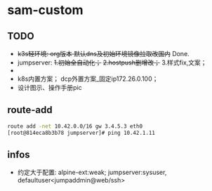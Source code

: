 # sam-custom

## TODO

- ~~k3s轻环境: org版本 默认dns及初始环境镜像拉取改国内~~ Done.
- jumpserver: ~~1.初始全自动化；~~ ~~2.hostpush删增改；~~ 3.样式fix,文案；
- 
- k8s内置方案； dcp外置方案_固定ip172.26.0.100；
- 设计图示、操作手册pic

## route-add

```bash
route add -net 10.42.0.0/16 gw 3.4.5.3 eth0
[root@814eca8b3b78 jumpserver]# ping 10.42.1.11 
```

## infos

- 约定大于配置: alpine-ext:weak;  jumpserver:sysuser, defaultuser<jumpaddmin@web/ssh>
